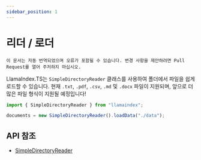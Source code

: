 ```yaml
---
sidebar_position: 1
---
```


# 리더 / 로더

`이 문서는 자동 번역되었으며 오류가 포함될 수 있습니다. 변경 사항을 제안하려면 Pull Request를 열어 주저하지 마십시오.`

LlamaIndex.TS는 `SimpleDirectoryReader` 클래스를 사용하여 폴더에서 파일을 쉽게 로드할 수 있습니다. 현재 `.txt`, `.pdf`, `.csv`, `.md` 및 `.docx` 파일이 지원되며, 앞으로 더 많은 파일 형식이 지원될 예정입니다!

```typescript
import { SimpleDirectoryReader } from "llamaindex";

documents = new SimpleDirectoryReader().loadData("./data");
```

## API 참조

- [SimpleDirectoryReader](../../api/classes/SimpleDirectoryReader.md)

